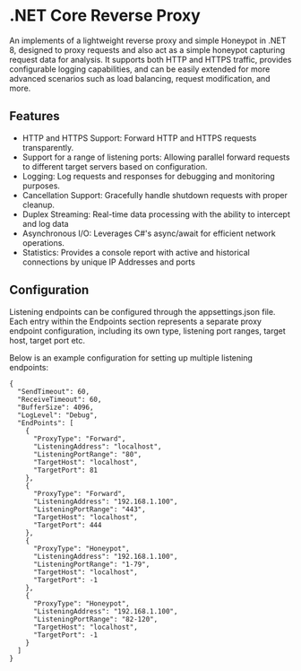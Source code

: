 # .NET Core Reverse Proxy
An implements of a lightweight reverse proxy and simple Honeypot in .NET 8, designed to proxy requests and also act as a simple honeypot capturing request data for analysis. It supports both HTTP and HTTPS traffic, provides configurable logging capabilities, and can be easily extended for more advanced scenarios such as load balancing, request modification, and more.

## Features
* HTTP and HTTPS Support: Forward HTTP and HTTPS requests transparently.
* Support for a range of listening ports: Allowing parallel forward requests to different target servers based on configuration.
* Logging: Log requests and responses for debugging and monitoring purposes.
* Cancellation Support: Gracefully handle shutdown requests with proper cleanup.
* Duplex Streaming: Real-time data processing with the ability to intercept and log data
* Asynchronous I/O: Leverages C#'s async/await for efficient network operations.
* Statistics: Provides a console report with active and historical connections by unique IP Addresses and ports

## Configuration
Listening endpoints can be configured through the appsettings.json file. Each entry within the Endpoints section represents a separate proxy endpoint configuration, including its own type, listening port ranges, target host, target port etc.

Below is an example configuration for setting up multiple listening endpoints:

```
{
  "SendTimeout": 60,
  "ReceiveTimeout": 60,
  "BufferSize": 4096,
  "LogLevel": "Debug",
  "EndPoints": [
    {
      "ProxyType": "Forward",
      "ListeningAddress": "localhost",
      "ListeningPortRange": "80",
      "TargetHost": "localhost",
      "TargetPort": 81
    },
    {
      "ProxyType": "Forward",
      "ListeningAddress": "192.168.1.100",
      "ListeningPortRange": "443",
      "TargetHost": "localhost",
      "TargetPort": 444
    },
    {
      "ProxyType": "Honeypot",
      "ListeningAddress": "192.168.1.100",
      "ListeningPortRange": "1-79",
      "TargetHost": "localhost",
      "TargetPort": -1
    },
    {
      "ProxyType": "Honeypot",
      "ListeningAddress": "192.168.1.100",
      "ListeningPortRange": "82-120",
      "TargetHost": "localhost",
      "TargetPort": -1
    }
  ]
}
```